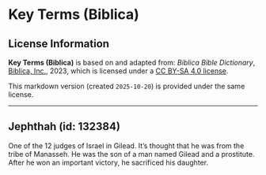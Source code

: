 # Key Terms (Biblica)

## License Information

**Key Terms (Biblica)** is based on and adapted from: _Biblica Bible Dictionary_, [Biblica, Inc.](https://www.biblica.com/), 2023, which is licensed under a [CC BY-SA 4.0 license](https://creativecommons.org/licenses/by-sa/4.0/legalcode.en).

This markdown version (created `2025-10-20`) is provided under the same license.



--------------------------------

## Jephthah (id: 132384)

One of the 12 judges of Israel in Gilead. It’s thought that he was from the tribe of Manasseh. He was the son of a man named Gilead and a prostitute. After he won an important victory, he sacrificed his daughter.


